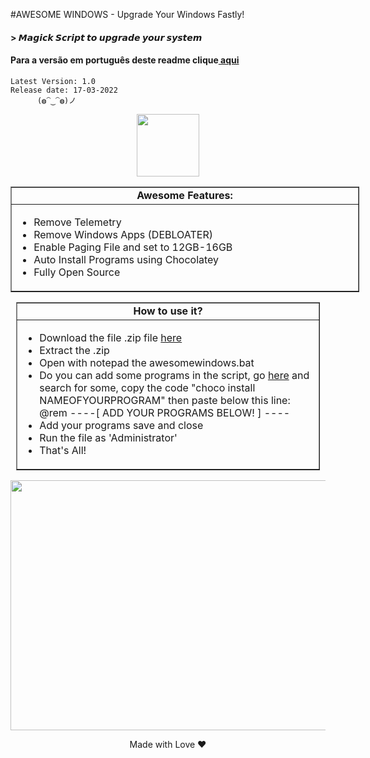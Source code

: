 #AWESOME WINDOWS - Upgrade Your Windows Fastly!
#### > 𝙈𝙖𝙜𝙞𝙘𝙠 𝙎𝙘𝙧𝙞𝙥𝙩 𝙩𝙤 𝙪𝙥𝙜𝙧𝙖𝙙𝙚 𝙮𝙤𝙪𝙧 𝙨𝙮𝙨𝙩𝙚𝙢
#### Para a versão em português deste readme  clique<a href="https://github.com/cristiancmoises/awesome-windows/blob/main/pt-br.md" target="_blank"> aqui</a></li>

    Latest Version: 1.0
    Release date: 17-03-2022
          (◍⁀‿⁀◍)ノ


<p align=center> <img src=https://user-images.githubusercontent.com/86272521/158886487-623a376d-3719-4e0e-8a5d-db95dcc885fe.png width=100 height=100>
<table border="1" cellpadding="1" cellspacing="0" style="width:558px">
	<tbody>
		<tr>
			<td style="text-align:center; width:550px"><strong>Awesome Features:</strong></td>
		</tr>
		<tr>
			<td style="width:550px">
			<ul>
				<li style="text-align:justify">Remove Telemetry<br/></li>
				<li style="text-align:justify">Remove Windows Apps (DEBLOATER)</li>
				<li style="text-align:justify">Enable Paging File and set to 12GB-16GB</li>
				<li style="text-align:justify">Auto Install Programs using Chocolatey</li>
				<li style="text-align:justify">Fully Open Source</li>
			</ul>
			</td>
		</tr>
		
	
</table>

 <table border="1" cellpadding="1" cellspacing="0" style="width:486px">
	<tbody>
		<tr>
			<td style="text-align:center; width:478px"><strong>How to use it?</strong></td>
		</tr>
		<tr>
			<td style="width:478px">
			<ul>
				<li>Download the file .zip file <a href="https://github.com/cristiancmoises/awesome-windows/archive/refs/heads/main.zip" target="_blank">here</a></li>
				<li>Extract the .zip</li>
				<li>Open with notepad the awesomewindows.bat
        <li>Do you can add some programs in the script, go <a href="https://community.chocolatey.org/packages" target="_blank">here</a> and search for some, copy the code "choco install NAMEOFYOURPROGRAM" then paste below this line: @rem ----[ ADD YOUR PROGRAMS BELOW! ] ---- </li>
				<li> Add your programs save and close </li>
				<li>Run the file as &#39;Administrator&#39;</li>
				<li>That's All!</li>
</table>
<p align=center> <img src=https://user-images.githubusercontent.com/86272521/158884308-1177b1a7-63fa-4f77-ba80-c70d7d974826.jpg width=980 height=400 >
 
<p align=center> Made with Love ❤️ 
